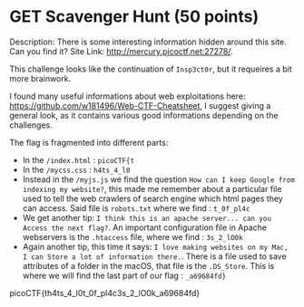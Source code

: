 # GET Scavenger Hunt (50 points)

Description:
There is some interesting information hidden around this site. Can you find it?
Site Link: http://mercury.picoctf.net:27278/.

This challenge looks like the continuation of `Insp3ct0r`, but it requeires a bit more brainwork.

I found many useful informations about web exploitations here: https://github.com/w181496/Web-CTF-Cheatsheet, I suggest giving a general look, as it contains various good informations depending on the challenges.

The flag is fragmented into different parts:
- In the `/index.html` : `picoCTF{t`
- In the `/mycss.css` : `h4ts_4_l0`
- Instead in the `/myjs.js` we find the question `How can I keep Google from indexing my website?`, this made me remember about a particular file used to tell the web crawlers of search engine which html pages they can access. Said file is `robots.txt` where we find : `t_0f_pl4c`
- We get another tip: `I think this is an apache server... can you Access the next flag?`. An important configuration file in Apache webservers is the `.htaccess` file, where we find : `3s_2_lO0k`
- Again another tip, this time it says: `I love making websites on my Mac, I can Store a lot of information there.`. There is a file used to save attributes of a folder in the macOS, that file is the `.DS_Store`. This is where we will find the last part of our flag : `_a69684fd}`

picoCTF{th4ts_4_l0t_0f_pl4c3s_2_lO0k_a69684fd}